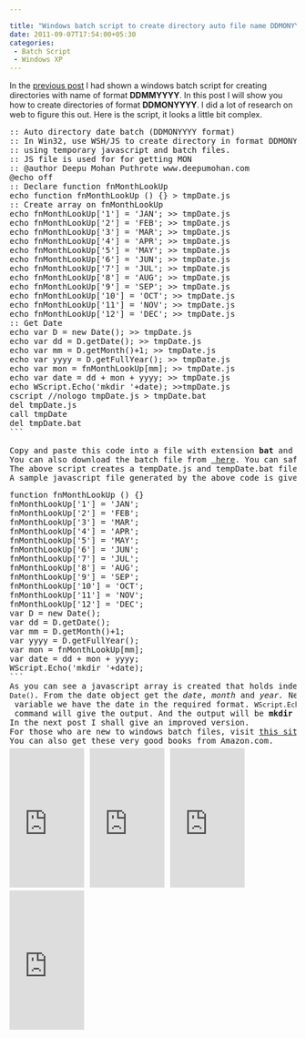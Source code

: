 ```yaml
---

title: "Windows batch script to create directory auto file name DDMONYYYY with the help of javascript"
date: 2011-09-07T17:54:00+05:30
categories:
 - Batch Script
 - Windows XP
---
```


In the <a href="/2011/09/windows-batch-script-to-create.html">previous post</a> I had shown a windows batch script for creating directories with name of format <b>DDMMYYYY</b>. In this post I will show you how to create directories of format <b>DDMONYYYY</b>. I did a lot of research on web to figure this out. Here is the script, it looks a little bit complex.
<pre class="brush:bash; ruler: true; gutter:true; toolbar: true;">:: Auto directory date batch (DDMONYYYY format)
:: In Win32, use WSH/JS to create directory in format DDMONYYYY,
:: using temporary javascript and batch files.
:: JS file is used for for getting MON
:: @author Deepu Mohan Puthrote www.deepumohan.com
@echo off
:: Declare function fnMonthLookUp
echo function fnMonthLookUp () {} &gt; tmpDate.js
:: Create array on fnMonthLookUp
echo fnMonthLookUp['1'] = 'JAN'; &gt;&gt; tmpDate.js
echo fnMonthLookUp['2'] = 'FEB'; &gt;&gt; tmpDate.js
echo fnMonthLookUp['3'] = 'MAR'; &gt;&gt; tmpDate.js
echo fnMonthLookUp['4'] = 'APR'; &gt;&gt; tmpDate.js
echo fnMonthLookUp['5'] = 'MAY'; &gt;&gt; tmpDate.js
echo fnMonthLookUp['6'] = 'JUN'; &gt;&gt; tmpDate.js
echo fnMonthLookUp['7'] = 'JUL'; &gt;&gt; tmpDate.js
echo fnMonthLookUp['8'] = 'AUG'; &gt;&gt; tmpDate.js
echo fnMonthLookUp['9'] = 'SEP'; &gt;&gt; tmpDate.js
echo fnMonthLookUp['10'] = 'OCT'; &gt;&gt; tmpDate.js
echo fnMonthLookUp['11'] = 'NOV'; &gt;&gt; tmpDate.js
echo fnMonthLookUp['12'] = 'DEC'; &gt;&gt; tmpDate.js
:: Get Date
echo var D = new Date(); &gt;&gt; tmpDate.js
echo var dd = D.getDate(); &gt;&gt; tmpDate.js
echo var mm = D.getMonth()+1; &gt;&gt; tmpDate.js
echo var yyyy = D.getFullYear(); &gt;&gt; tmpDate.js
echo var mon = fnMonthLookUp[mm]; &gt;&gt; tmpDate.js
echo var date = dd + mon + yyyy; &gt;&gt; tmpDate.js
echo WScript.Echo('mkdir '+date); &gt;&gt;tmpDate.js
cscript //nologo tmpDate.js &gt; tmpDate.bat
del tmpDate.js
call tmpDate
del tmpDate.bat
```

Copy and paste this code into a file with extension <b>bat</b> and save it into a path where you want to create the directory. Please do share your comments.
You can also download the batch file from <a href="http://files.deepumohan.com/winbatch/DDMONYYYY.bat"> here</a>. You can safely download it, it is hosted is safe server of <a href="http://secure.hostgator.com/%7Eaffiliat/cgi-bin/affiliates/clickthru.cgi?id=deepumohanp">HostGator</a>.
The above script creates a tempDate.js and tempDate.bat file. Windows can run javascript file using the command <a href="http://technet.microsoft.com/en-us/library/bb490887.aspx">cscript</a>. Output of this javascript file is taken to tmpDate.bat file.
A sample javascript file generated by the above code is given below.
<pre class="brush:js; ruler: true; gutter:true; toolbar: true;">function fnMonthLookUp () {} 
fnMonthLookUp['1'] = 'JAN'; 
fnMonthLookUp['2'] = 'FEB'; 
fnMonthLookUp['3'] = 'MAR'; 
fnMonthLookUp['4'] = 'APR'; 
fnMonthLookUp['5'] = 'MAY'; 
fnMonthLookUp['6'] = 'JUN'; 
fnMonthLookUp['7'] = 'JUL'; 
fnMonthLookUp['8'] = 'AUG'; 
fnMonthLookUp['9'] = 'SEP'; 
fnMonthLookUp['10'] = 'OCT'; 
fnMonthLookUp['11'] = 'NOV'; 
fnMonthLookUp['12'] = 'DEC'; 
var D = new Date(); 
var dd = D.getDate(); 
var mm = D.getMonth()+1; 
var yyyy = D.getFullYear(); 
var mon = fnMonthLookUp[mm]; 
var date = dd + mon + yyyy; 
WScript.Echo('mkdir '+date); 
```
As you can see a javascript array is created that holds index for each month. Next we create a new Date object using javascript function <code>new Date()</code>. From the date object get the <i>date</i>, <i>month</i> and <i>year.</i>&nbsp;Next we get the MON format of month from the javascript array already created. Now in <code>date</code> variable we have the date in the required format. <code>WScript.Echo()</code> command will give the output. And the output will be <b>mkdir <i>DDMONYYYY</i></b>. This output is taken into the tmpDate.bat file. Then the tmpDate.js file is deleted and tmpDate.bat file is executed using the call command.
In the next post I shall give an improved version.
For those who are new to windows batch files, visit&nbsp;<a href="http://www.microsoft.com/resources/documentation/windows/xp/all/proddocs/en-us/batch.mspx?mfr=true">this site</a>&nbsp;by&nbsp;<a href="http://www.microsoft.com/resources/documentation/windows/xp/all/proddocs/en-us/batch.mspx?mfr=true">Microsoft</a>. 
You can also get these very good books from Amazon.com.
<iframe align="left" frameborder="0" marginheight="0" marginwidth="0" scrolling="no" src="http://rcm.amazon.com/e/cm?t=thelaccur-20&amp;o=1&amp;p=8&amp;l=bpl&amp;asins=1861002653&amp;fc1=000000&amp;IS2=1&amp;lt1=_blank&amp;m=amazon&amp;lc1=0000FF&amp;bc1=000000&amp;bg1=FFFFFF&amp;f=ifr" style="height: 245px; padding-right: 10px; padding-top: 5px; width: 131px;"></iframe>&nbsp;<iframe align="left" frameborder="0" marginheight="0" marginwidth="0" scrolling="no" src="http://rcm.amazon.com/e/cm?t=thelaccur-20&amp;o=1&amp;p=8&amp;l=bpl&amp;asins=0079120482&amp;fc1=000000&amp;IS2=1&amp;lt1=_blank&amp;m=amazon&amp;lc1=0000FF&amp;bc1=000000&amp;bg1=FFFFFF&amp;f=ifr" style="height: 245px; padding-right: 10px; padding-top: 5px; width: 131px;"></iframe><iframe align="left" frameborder="0" marginheight="0" marginwidth="0" scrolling="no" src="http://rcm.amazon.com/e/cm?t=thelaccur-20&amp;o=1&amp;p=8&amp;l=bpl&amp;asins=0735620385&amp;fc1=000000&amp;IS2=1&amp;lt1=_blank&amp;m=amazon&amp;lc1=0000FF&amp;bc1=000000&amp;bg1=FFFFFF&amp;f=ifr" style="height: 245px; padding-right: 10px; padding-top: 5px; width: 131px;"></iframe>&nbsp;&nbsp;<iframe align="left" frameborder="0" marginheight="0" marginwidth="0" scrolling="no" src="http://rcm.amazon.com/e/cm?t=thelaccur-20&amp;o=1&amp;p=8&amp;l=bpl&amp;asins=1887902821&amp;fc1=000000&amp;IS2=1&amp;lt1=_blank&amp;m=amazon&amp;lc1=0000FF&amp;bc1=000000&amp;bg1=FFFFFF&amp;f=ifr" style="height: 245px; padding-right: 10px; padding-top: 5px; width: 131px;"></iframe>

